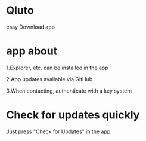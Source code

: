 # Qluto
esay Download app 

# app about
1.Explorer, etc. can be installed in the app 

2.App updates available via GitHub

3.When contacting, authenticate with a key system

# Check for updates quickly
Just press "Check for Updates" in the app.


